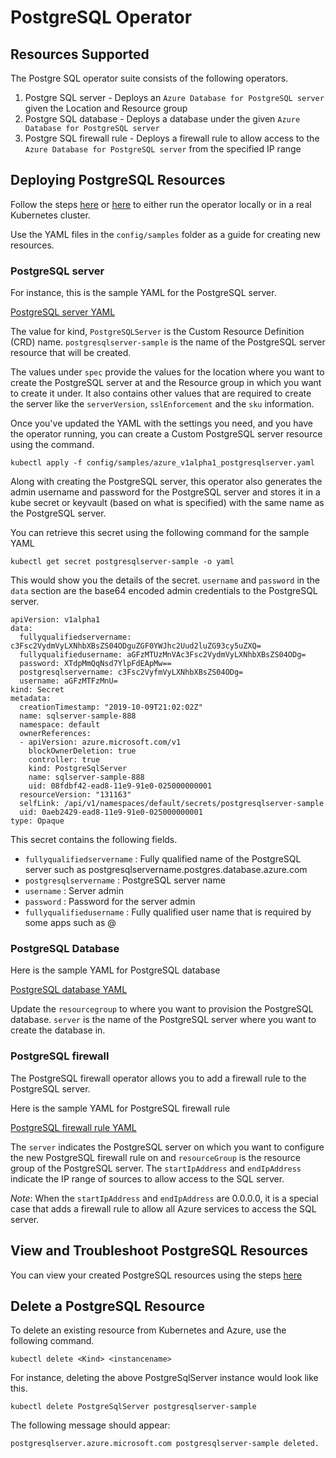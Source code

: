 # PostgreSQL Operator

## Resources Supported

The Postgre SQL operator suite consists of the following operators.

1. Postgre SQL server - Deploys an `Azure Database for PostgreSQL server` given the Location and Resource group
2. Postgre SQL database - Deploys a database under the given `Azure Database for PostgreSQL server`
3. Postgre SQL firewall rule - Deploys a firewall rule to allow access to the `Azure Database for PostgreSQL server` from the specified IP range

## Deploying PostgreSQL Resources

Follow the steps [here](/docs/development.md) or [here](/docs/deploy.md) to either run the operator locally or in a real Kubernetes cluster.

Use the YAML files in the `config/samples` folder as a guide for creating new resources.

### PostgreSQL server

For instance, this is the sample YAML for the PostgreSQL server.

[PostgreSQL server YAML](/config/samples/azure_v1alpha1_postgresqlserver.yaml)

The value for kind, `PostgreSQLServer` is the Custom Resource Definition (CRD) name.
`postgresqlserver-sample` is the name of the PostgreSQL server resource that will be created.

The values under `spec` provide the values for the location where you want to create the PostgreSQL server at and the Resource group in which you want to create it under. It also contains other values that are required to create the server like the `serverVersion`, `sslEnforcement` and the `sku` information.

Once you've updated the YAML with the settings you need, and you have the operator running, you can create a Custom PostgreSQL server resource using the command.

```shell
kubectl apply -f config/samples/azure_v1alpha1_postgresqlserver.yaml
```

Along with creating the PostgreSQL server, this operator also generates the admin username and password for the PostgreSQL server and stores it in a kube secret or keyvault (based on what is specified) with the same name as the PostgreSQL server.

You can retrieve this secret using the following command for the sample YAML

```shell
kubectl get secret postgresqlserver-sample -o yaml
```

This would show you the details of the secret. `username` and `password` in the `data` section are the base64 encoded admin credentials to the PostgreSQL server.

```shell
apiVersion: v1alpha1
data:
  fullyqualifiedservername: c3Fsc2VydmVyLXNhbXBsZS04ODguZGF0YWJhc2Uud2luZG93cy5uZXQ=
  fullyqualifiedusername: aGFzMTUzMnVAc3Fsc2VydmVyLXNhbXBsZS04ODg=
  password: XTdpMmQqNsd7YlpFdEApMw==
  postgresqlservername: c3Fsc2VyfmVyLXNhbXBsZS04ODg=
  username: aGFzMTFzMnU=
kind: Secret
metadata:
  creationTimestamp: "2019-10-09T21:02:02Z"
  name: sqlserver-sample-888
  namespace: default
  ownerReferences:
  - apiVersion: azure.microsoft.com/v1
    blockOwnerDeletion: true
    controller: true
    kind: PostgreSqlServer
    name: sqlserver-sample-888
    uid: 08fdbf42-ead8-11e9-91e0-025000000001
  resourceVersion: "131163"
  selfLink: /api/v1/namespaces/default/secrets/postgresqlserver-sample
  uid: 0aeb2429-ead8-11e9-91e0-025000000001
type: Opaque
```

This secret contains the following fields.

- `fullyqualifiedservername` : Fully qualified name of the PostgreSQL server such as postgresqlservername.postgres.database.azure.com
- `postgresqlservername` : PostgreSQL server name
- `username` : Server admin
- `password` : Password for the server admin
- `fullyqualifiedusername` : Fully qualified user name that is required by some apps such as <username>@<postgresqlserver>

### PostgreSQL Database

Here is the sample YAML for PostgreSQL database

[PostgreSQL database YAML](/config/samples/azure_v1alpha1_postgresqldatabase.yaml)

Update the `resourcegroup` to where you want to provision the PostgreSQL database. `server` is the name of the PostgreSQL server where you want to create the database in.

### PostgreSQL firewall

The PostgreSQL firewall operator allows you to add a firewall rule to the PostgreSQL server.

Here is the sample YAML for PostgreSQL firewall rule

[PostgreSQL firewall rule YAML](/config/samples/azure_v1alpha1_postgresqlfirewallrule.yaml)

The `server` indicates the PostgreSQL server on which you want to configure the new PostgreSQL firewall rule on and `resourceGroup` is the resource group of the PostgreSQL server. The `startIpAddress` and `endIpAddress` indicate the IP range of sources to allow access to the SQL server.

*Note*: When the `startIpAddress` and `endIpAddress` are 0.0.0.0, it is a special case that adds a firewall rule to allow all Azure services to access the SQL server.

## View and Troubleshoot PostgreSQL Resources

You can view your created PostgreSQL resources using the steps [here](viewresources.md)

## Delete a PostgreSQL Resource

To delete an existing resource from Kubernetes and Azure, use the following command.

```shell
kubectl delete <Kind> <instancename>
```

For instance, deleting the above PostgreSqlServer instance would look like this.

```shell
kubectl delete PostgreSqlServer postgresqlserver-sample
```

The following message should appear:

`postgresqlserver.azure.microsoft.com postgresqlserver-sample deleted.`
